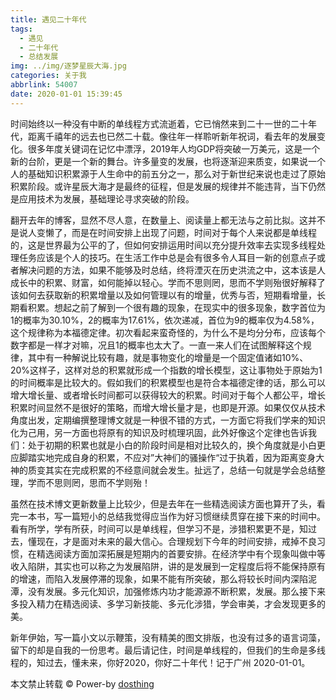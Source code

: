 ```yaml
---
title: 遇见二十年代
tags:
  - 遇见
  - 二十年代
  - 总结发展
img: ../img/逐梦星辰大海.jpg
categories: 关于我
abbrlink: 54007
date: 2020-01-01 15:39:45
---
```


时间始终以一种没有中断的单线程方式流逝着，它已悄然来到二十一世的二十年代，距离千禧年的远去也已然二十载。像往年一样聆听新年祝词，看去年的发展变化。很多年度关键词在记忆中漂浮，2019年人均GDP将突破一万美元，这是一个新的台阶，更是一个新的舞台。许多量变的发展，也将逐渐迎来质变，如果说一个人的基础知识积累源于人生命中的前五分之一，那么对于新世纪来说也走过了原始积累阶段。或许星辰大海才是最终的征程，但是发展的规律并不能违背，当下仍然是应用技术为发展，基础理论寻求突破的阶段。

翻开去年的博客，显然不尽人意，在数量上、阅读量上都无法与之前比拟。这并不是说人变懒了，而是在时间安排上出现了问题，时间对于每个人来说都是单线程的，这是世界最为公平的了，但如何安排运用时间以充分提升效率去实现多线程处理任务应该是个人的技巧。在生活工作中总是会有很多令人耳目一新的创意点子或者解决问题的方法，如果不能够及时总结，终将湮灭在历史洪流之中，这本该是人成长中的积累、财富，如何能掉以轻心。学而不思则罔，思而不学则殆很好解释了该如何去获取新的积累增量以及如何管理以有的增量，优秀与否，短期看增量，长期看积累。想起之前了解到一个很有趣的现象，在现实中的很多现象，数字首位为1的概率为30.10%，2的概率为17.61%，依次递减，首位为9的概率仅为4.58%，这个规律称为本福德定律。初次看起来蛮奇怪的，为什么不是均分分布，应该每个数字都是一样才对嘛，况且1的概率也太大了。一直一来人们在试图解释这个规律，其中有一种解说比较有趣，就是事物变化的增量是一个固定值诸如10%、20%这样子，这样对总的积累就形成一个指数的增长模型，这让事物处于原始为1的时间概率是比较大的。假如我们的积累模型也是符合本福德定律的话，那么可以增大增长量、或者增长时间都可以获得较大的积累。时间对于每个人都公平，增长积累时间显然不是很好的策略，而增大增长量才是，也即是开源。如果仅仅从技术角度出发，定期编撰整理博文就是一种很不错的方式，一方面它将我们学来的知识化为己用，另一方面也将原有的知识及时梳理巩固，此外好像这个定律也告诉我们：处于初期的积累也就是小白的阶段时间是相对比较久的，换个角度就是小白更应脚踏实地完成自身的积累，不应对”大神们的骚操作“过于执着，因为距离变身大神的质变其实在完成积累的不经意间就会发生。扯远了，总结一句就是学会总结整理，学而不思则罔，思而不学则殆！

虽然在技术博文更新数量上比较少，但是去年在一些精选阅读方面也算开了头，看完一本书，写一篇短小的总结我觉得应当作为好习惯继续贯穿在接下来的时间中。看有所学，学有所获，时间可以是单线程，但学习不是，涉猎积累更不是，知过去，懂现在，才是面对未来的最大信心。合理规划下今年的时间安排，戒掉不良习惯，在精选阅读方面加深拓展是短期内的首要安排。在经济学中有个现象叫做中等收入陷阱，其实也可以称之为发展陷阱，讲的是发展到一定程度后将不能保持原有的增速，而陷入发展停滞的现象，如果不能有所突破，那么将较长时间内深陷泥潭，没有发展。多元化知识，加强修炼内功才能源源不断积累，发展。那么接下来多投入精力在精选阅读、多学习新技能、多元化涉猎，学会审美，才会发现更多的美。

新年伊始，写一篇小文以示鞭策，没有精美的图文排版，也没有过多的语言词藻，留下的却是自我的一份思考。最后请记住，时间是单线程的，但我们的生命是多线程的，知过去，懂未来，你好2020，你好二十年代！记于广州 2020-01-01。

本文禁止转载 © Power-by [dosthing](http://www.dosthing.cn/)

